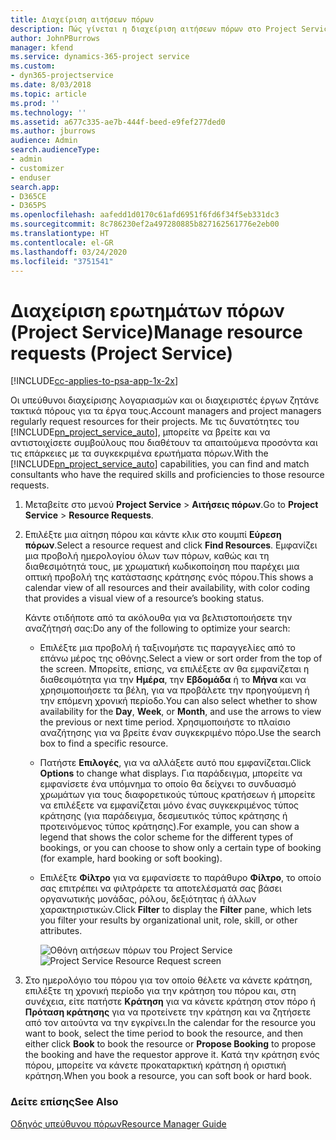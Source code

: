 ```yaml
---
title: Διαχείριση αιτήσεων πόρων
description: Πώς γίνεται η διαχείριση αιτήσεων πόρων στο Project Service
author: JohnPBurrows
manager: kfend
ms.service: dynamics-365-project service
ms.custom:
- dyn365-projectservice
ms.date: 8/03/2018
ms.topic: article
ms.prod: ''
ms.technology: ''
ms.assetid: a677c335-ae7b-444f-beed-e9fef277ded0
ms.author: jburrows
audience: Admin
search.audienceType:
- admin
- customizer
- enduser
search.app:
- D365CE
- D365PS
ms.openlocfilehash: aafedd1d0170c61afd6951f6fd6f34f5eb331dc3
ms.sourcegitcommit: 8c786230ef2a497280885b827162561776e2eb00
ms.translationtype: HT
ms.contentlocale: el-GR
ms.lasthandoff: 03/24/2020
ms.locfileid: "3751541"
---
```

# <a name="manage-resource-requests-project-service"></a><span data-ttu-id="bf533-103">Διαχείριση ερωτημάτων πόρων (Project Service)</span><span class="sxs-lookup"><span data-stu-id="bf533-103">Manage resource requests (Project Service)</span></span>

[!INCLUDE[cc-applies-to-psa-app-1x-2x](../includes/cc-applies-to-psa-app-1x-2x.md)]

<span data-ttu-id="bf533-104">Οι υπεύθυνοι διαχείρισης λογαριασμών και οι διαχειριστές έργων ζητάνε τακτικά πόρους για τα έργα τους.</span><span class="sxs-lookup"><span data-stu-id="bf533-104">Account managers and project managers regularly request resources for their projects.</span></span> <span data-ttu-id="bf533-105">Με τις δυνατότητες του [!INCLUDE[pn_project_service_auto](../includes/pn-project-service-auto.md)], μπορείτε να βρείτε και να αντιστοιχίσετε συμβούλους που διαθέτουν τα απαιτούμενα προσόντα και τις επάρκειες με τα συγκεκριμένα ερωτήματα πόρων.</span><span class="sxs-lookup"><span data-stu-id="bf533-105">With the [!INCLUDE[pn_project_service_auto](../includes/pn-project-service-auto.md)] capabilities, you can find and match consultants who have the required skills and proficiencies to those resource requests.</span></span>  
  
1. <span data-ttu-id="bf533-106">Μεταβείτε στο μενού **Project Service** > **Αιτήσεις πόρων**.</span><span class="sxs-lookup"><span data-stu-id="bf533-106">Go to **Project Service** > **Resource Requests**.</span></span>  
  
2. <span data-ttu-id="bf533-107">Επιλέξτε μια αίτηση πόρου και κάντε κλικ στο κουμπί **Εύρεση πόρων**.</span><span class="sxs-lookup"><span data-stu-id="bf533-107">Select a resource request and click **Find Resources**.</span></span> <span data-ttu-id="bf533-108">Εμφανίζει μια προβολή ημερολογίου όλων των πόρων, καθώς και τη διαθεσιμότητά τους, με χρωματική κωδικοποίηση που παρέχει μια οπτική προβολή της κατάστασης κράτησης ενός πόρου.</span><span class="sxs-lookup"><span data-stu-id="bf533-108">This shows a calendar view of all resources and their availability, with color coding that provides a visual view of a resource’s booking status.</span></span>  
  
    <span data-ttu-id="bf533-109">Κάντε οτιδήποτε από τα ακόλουθα για να βελτιστοποιήσετε την αναζήτησή σας:</span><span class="sxs-lookup"><span data-stu-id="bf533-109">Do any of the following to optimize your search:</span></span>  
  
   -   <span data-ttu-id="bf533-110">Επιλέξτε μια προβολή ή ταξινομήστε τις παραγγελίες από το επάνω μέρος της οθόνης.</span><span class="sxs-lookup"><span data-stu-id="bf533-110">Select a view or sort order from the top of the screen.</span></span> <span data-ttu-id="bf533-111">Μπορείτε, επίσης, να επιλέξετε αν θα εμφανίζεται η διαθεσιμότητα για την **Ημέρα**, την **Εβδομάδα** ή το **Μήνα** και να χρησιμοποιήσετε τα βέλη, για να προβάλετε την προηγούμενη ή την επόμενη χρονική περίοδο.</span><span class="sxs-lookup"><span data-stu-id="bf533-111">You can also select whether to show availability for the **Day**, **Week**, or **Month**, and use the arrows to view the previous or next time period.</span></span> <span data-ttu-id="bf533-112">Χρησιμοποιήστε το πλαίσιο αναζήτησης για να βρείτε έναν συγκεκριμένο πόρο.</span><span class="sxs-lookup"><span data-stu-id="bf533-112">Use the search box to find a specific resource.</span></span>  
  
   -   <span data-ttu-id="bf533-113">Πατήστε **Επιλογές**, για να αλλάξετε αυτό που εμφανίζεται.</span><span class="sxs-lookup"><span data-stu-id="bf533-113">Click **Options** to change what displays.</span></span> <span data-ttu-id="bf533-114">Για παράδειγμα, μπορείτε να εμφανίσετε ένα υπόμνημα το οποίο θα δείχνει το συνδυασμό χρωμάτων για τους διαφορετικούς τύπους κρατήσεων ή μπορείτε να επιλέξετε να εμφανίζεται μόνο ένας συγκεκριμένος τύπος κράτησης (για παράδειγμα, δεσμευτικός τύπος κράτησης ή προτεινόμενος τύπος κράτησης).</span><span class="sxs-lookup"><span data-stu-id="bf533-114">For example, you can show a legend that shows the color scheme for the different types of bookings, or you can choose to show only a certain type of booking (for example, hard booking or soft booking).</span></span>  
  
   -   <span data-ttu-id="bf533-115">Επιλέξτε **Φίλτρο** για να εμφανίσετε το παράθυρο **Φίλτρο**, το οποίο σας επιτρέπει να φιλτράρετε τα αποτελέσματά σας βάσει οργανωτικής μονάδας, ρόλου, δεξιότητας ή άλλων χαρακτηριστικών.</span><span class="sxs-lookup"><span data-stu-id="bf533-115">Click **Filter** to display the **Filter** pane, which lets you filter your results by organizational unit, role, skill, or other attributes.</span></span>  
  
       <span data-ttu-id="bf533-116">![Οθόνη αιτήσεων πόρων του Project Service](../project-service/media/project-service-resource-request-screen.png "Οθόνη αιτήσεων πόρων του Project Service")</span><span class="sxs-lookup"><span data-stu-id="bf533-116">![Project Service Resource Request screen](../project-service/media/project-service-resource-request-screen.png "Project Service Resource Request screen")</span></span>  
  
3. <span data-ttu-id="bf533-117">Στο ημερολόγιο του πόρου για τον οποίο θέλετε να κάνετε κράτηση, επιλέξτε τη χρονική περίοδο για την κράτηση του πόρου και, στη συνέχεια, είτε πατήστε **Κράτηση** για να κάνετε κράτηση στον πόρο ή **Πρόταση κράτησης** για να προτείνετε την κράτηση και να ζητήσετε από τον αιτούντα να την εγκρίνει.</span><span class="sxs-lookup"><span data-stu-id="bf533-117">In the calendar for the resource you want to book, select the time period to book the resource, and then either click **Book** to book the resource or **Propose Booking** to propose the booking and have the requestor approve it.</span></span> <span data-ttu-id="bf533-118">Κατά την κράτηση ενός πόρου, μπορείτε να κάνετε προκαταρκτική κράτηση ή οριστική κράτηση.</span><span class="sxs-lookup"><span data-stu-id="bf533-118">When you book a resource, you can soft book or hard book.</span></span>  
  
### <a name="see-also"></a><span data-ttu-id="bf533-119">Δείτε επίσης</span><span class="sxs-lookup"><span data-stu-id="bf533-119">See Also</span></span>  
 [<span data-ttu-id="bf533-120">Οδηγός υπεύθυνου πόρων</span><span class="sxs-lookup"><span data-stu-id="bf533-120">Resource Manager Guide</span></span>](../project-service/resource-manager-guide.md)
